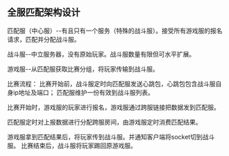 ﻿## 全服匹配架构设计　　


匹配服（中心服）--有且只有一个服务（特殊的战斗服）。接受所有游戏服的报名请求，匹配并分配战斗服。

战斗服--中立服务器，没有原始玩家。战斗服数量有限但可水平扩展。

游戏服--从匹配服获取比赛分组，将玩家传输到战斗服。

比赛流程：
比赛开始前，战斗服定时向匹配服发送心跳包，心跳包包含战斗服自身ip地址及端口；
匹配服维护一份有效到战斗服列表。

比赛开始时，游戏服的玩家进行报名，游戏服通过跨服链接把数据发到匹配服。

匹配服定时对上报数据进行分配跨服房间，由游戏服定时消费匹配结果。

游戏服拿到匹配结果后，将玩家传到战斗服。并通知客户端将socket切到战斗服。
比赛结束后，战斗服将玩家踢回原游戏服。

 

